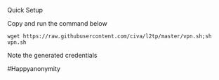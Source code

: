 Quick Setup

Copy and run the command below

`wget https://raw.githubusercontent.com/civa/l2tp/master/vpn.sh;sh vpn.sh`

Note the generated credentials

#Happyanonymity
